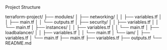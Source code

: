 Project Structure

terraform-project/ 
├── modules/ 
│   ├── networking/ 
│   │   ├── variables.tf 
│   │   ├── main.tf 
│   │   └── outputs.tf 
│   ├── security/ 
│   │   ├── variables.tf 
│   │   └── main.tf 
│   ├── instances/ 
│   │   ├── variables.tf 
│   │   └── main.tf 
│   ├── loadbalancer/ 
│   │   ├── variables.tf 
│   │   └── main.tf 
│   └── iam/ 
│       ├── variables.tf 
│       └── main.tf 
├── main.tf 
├── variables.tf 
├── outputs.tf 
└── README.md
